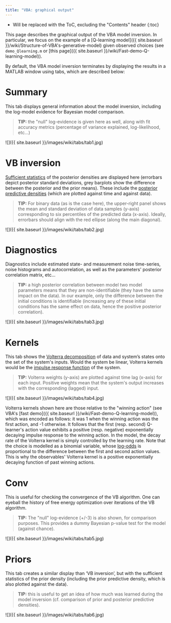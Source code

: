 ```yaml
---
title: "VBA: graphical output"
---
```

* Will be replaced with the ToC, excluding the "Contents" header
{:toc}

This page describes the graphical output of the VBA model inversion.
In particular, we focus on the example of a [Q-learning model]({{ site.baseurl }}/wiki/Structure-of-VBA's-generative-model) given observed choices (see `demo_Qlearning.m` or [this page]({{ site.baseurl }}/wiki/Fast-demo-Q-learning-model)).

By default, the VBA model inversion terminates by displaying the results in a MATLAB window using tabs, which are described below:

# Summary

This tab displays general information about the model inversion, including the log-model evidence for Bayesian model comparison.

> **TIP:** the "null" log-evidence is given here as well, along with fit accuracy metrics (percentage of variance explained, log-likelihood, etc...)

![]({{ site.baseurl }}/images/wiki/tabs/tab1.jpg)

# VB inversion

[Sufficient statistics](https://en.wikipedia.org/wiki/Sufficient_statistic) of the posterior densities are displayed here (errorbars depict posterior standard deviations, grey barplots show the difference between the posterior and the prior means). These include the [posterior predictive densities](https://en.wikipedia.org/wiki/Posterior_predictive_distribution) (which are plotted against time and against data).

> **TIP:** For binary data (as is the case here), the upper-right panel shows the mean and standard deviation of data samples (y-axis) corresponding to six percentiles of the predicted data (x-axis). Ideally, errorbars should align with the red ellipse (along the main diagonal).

![]({{ site.baseurl }}/images/wiki/tabs/tab2.jpg)

# Diagnostics

Diagnostics include estimated state- and measurement noise time-series, noise histograms and autocorrelation, as well as the parameters' posterior correlation matrix, etc…

> **TIP:** a high posterior correlation between model two model parameters means that they are non-identifiable (they have the same impact on the data). In our example, only the difference between the initial conditions is identifiable (increasing any of these initial conditions has the same effect on data, hence the positive posterior correlation).

![]({{ site.baseurl }}/images/wiki/tabs/tab3.jpg)

# Kernels

This tab shows the [Volterra decomposition](https://en.wikipedia.org/wiki/Volterra_series) of data and system’s states onto the set of the system's inputs. Would the system be linear, Volterra kernels would be the [impulse response function](https://en.wikipedia.org/wiki/Impulse_response) of the system.

> **TIP:** Volterra weights (y-axis) are plotted against time lag (x-axis) for each input. Positive weights mean that the system's output increases with the corresponding (lagged) input.

![]({{ site.baseurl }}/images/wiki/tabs/tab4.jpg)

Volterra kernels shown here are those relative to the "winning action" (see VBA's [fast demo]({{ site.baseurl }}/wiki/Fast-demo-Q-learning-model)), which was encoded as follows: it was 1 when the winning action was the first action, and -1 otherwise. It follows that the first (resp. second) Q-learner's action value exhibits a positive (resp. negative) exponentially decaying impulse response to the winning action. In the model, the decay rate of the Volterra kernel is simply controlled by the learning rate. Note that the choice is modelled as a binomial variable, whose [log-odds](https://en.wikipedia.org/wiki/Logit) is proportional to the difference between the first and second action values. This is why the observables' Volterra kernel is a positive exponentially decaying function of past winning actions.


# Conv

This is useful for checking the convergence of the VB algorithm. One can eyeball the history of free energy optimization over iterations of the VB algorithm.

> **TIP:** The "null" log-evidence (+/-3) is also shown, for comparison purposes. This provides a dummy Bayesian p-value test for the model (against chance).

![]({{ site.baseurl }}/images/wiki/tabs/tab5.jpg)

# Priors

This tab creates a similar display than ‘VB inversion’, but with the sufficient statistics of the prior density (including the prior predictive density, which is also plotted against the data).

> **TIP:** this is useful to get an idea of how much was learned during the model inversion (cf. comparison of prior and posterior predictive densities).

![]({{ site.baseurl }}/images/wiki/tabs/tab6.jpg)
